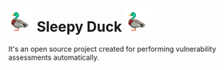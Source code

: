 # <img src="logo.png">  Sleepy Duck  <img src="logo.png">


It's an open source project created for performing vulnerability assessments automatically.

